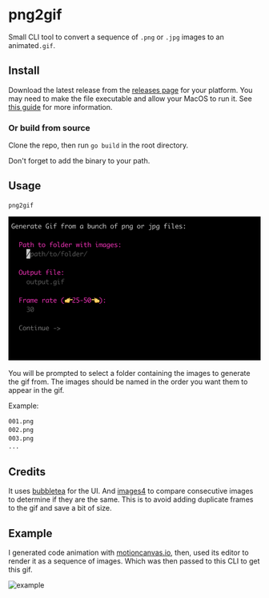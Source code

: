 # png2gif

Small CLI tool to convert a sequence of `.png` or `.jpg` images to an animated`.gif`.

## Install

Download the latest release from the [releases page]() for your platform. You may need to make the file executable and allow your MacOS to run it. See [this guide](https://support.apple.com/en-gb/guide/mac-help/mh40616/mac) for more information.

### Or build from source

Clone the repo, then run `go build` in the root directory.

Don't forget to add the binary to your path.

## Usage

```bash
png2gif
```

![app](public/images/png2gif.png)

You will be prompted to select a folder containing the images to generate the gif from. The images should be named in the order you want them to appear in the gif.

Example:

```bash
001.png
002.png
003.png
...
```

## Credits

It uses [bubbletea](github.com/charmbracelet/bubbletea) for the UI. And [images4](github.com/vitali-fedulov/images4) to compare consecutive images to determine if they are the same. This is to avoid adding duplicate frames to the gif and save a bit of size.

## Example

I generated code animation with [motioncanvas.io](https://motioncanvas.io), then, used its editor to render it as a sequence of images. Which was then passed to this CLI to get this gif.

![example](public/images/out.gif)
